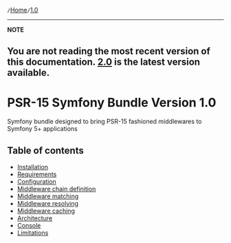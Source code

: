 `/`[Home](/psr15-symfony-bundle)`/`[1.0](/psr15-symfony-bundle/1.0/index.md)

---
**NOTE**

You are not reading the most recent version of this documentation. [2.0](/psr15-symfony-bundle/2.0) is the latest version available.
---

# PSR-15 Symfony Bundle Version 1.0
Symfony bundle designed to bring PSR-15 fashioned middlewares to Symfony 5+ applications

## Table of contents
- [Installation](01-installation.html#installation)
- [Requirements](01-installation.html#requirements)
- [Configuration](02-configuration.html)
- [Middleware chain definition](03-middlewares.html#chain-definition)
- [Middleware matching](03-middlewares.html#matching)
- [Middleware resolving](03-middlewares.html#resolving)
- [Middleware caching](03-middlewares.html#caching)
- [Architecture](04-architecture.html)
- [Console](05-console.html)
- [Limitations](06-limitations.html)
